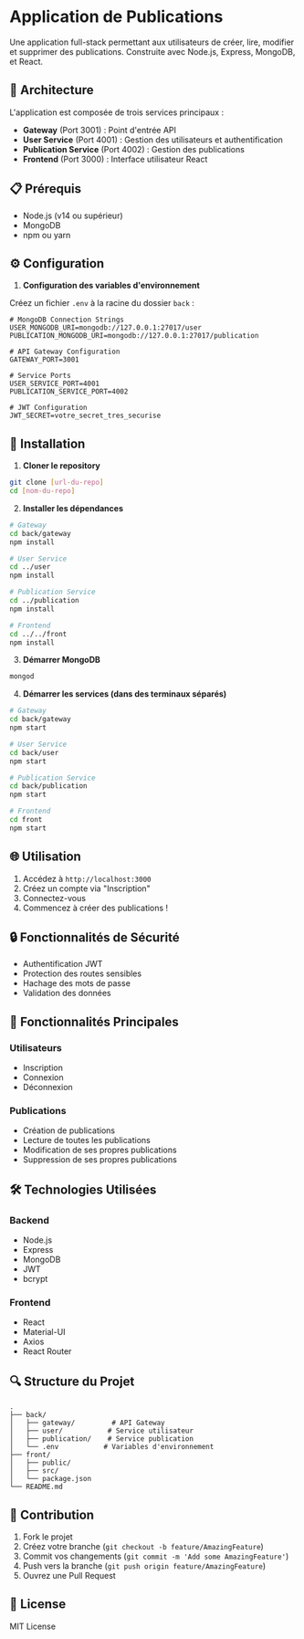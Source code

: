 

# Application de Publications

Une application full-stack permettant aux utilisateurs de créer, lire, modifier et supprimer des publications. Construite avec Node.js, Express, MongoDB, et React.

## 🚀 Architecture

L'application est composée de trois services principaux :
- **Gateway** (Port 3001) : Point d'entrée API
- **User Service** (Port 4001) : Gestion des utilisateurs et authentification
- **Publication Service** (Port 4002) : Gestion des publications
- **Frontend** (Port 3000) : Interface utilisateur React

## 📋 Prérequis

- Node.js (v14 ou supérieur)
- MongoDB
- npm ou yarn

## ⚙️ Configuration

1. **Configuration des variables d'environnement**

Créez un fichier `.env` à la racine du dossier `back` :
```env
# MongoDB Connection Strings
USER_MONGODB_URI=mongodb://127.0.0.1:27017/user
PUBLICATION_MONGODB_URI=mongodb://127.0.0.1:27017/publication

# API Gateway Configuration
GATEWAY_PORT=3001

# Service Ports
USER_SERVICE_PORT=4001
PUBLICATION_SERVICE_PORT=4002

# JWT Configuration
JWT_SECRET=votre_secret_tres_securise
```

## 🚀 Installation

1. **Cloner le repository**
```bash
git clone [url-du-repo]
cd [nom-du-repo]
```

2. **Installer les dépendances**
```bash
# Gateway
cd back/gateway
npm install

# User Service
cd ../user
npm install

# Publication Service
cd ../publication
npm install

# Frontend
cd ../../front
npm install
```

3. **Démarrer MongoDB**
```bash
mongod
```

4. **Démarrer les services (dans des terminaux séparés)**
```bash
# Gateway
cd back/gateway
npm start

# User Service
cd back/user
npm start

# Publication Service
cd back/publication
npm start

# Frontend
cd front
npm start
```

## 🌐 Utilisation

1. Accédez à `http://localhost:3000`
2. Créez un compte via "Inscription"
3. Connectez-vous
4. Commencez à créer des publications !

## 🔒 Fonctionnalités de Sécurité

- Authentification JWT
- Protection des routes sensibles
- Hachage des mots de passe
- Validation des données

## 📱 Fonctionnalités Principales

### Utilisateurs
- Inscription
- Connexion
- Déconnexion

### Publications
- Création de publications
- Lecture de toutes les publications
- Modification de ses propres publications
- Suppression de ses propres publications

## 🛠️ Technologies Utilisées

### Backend
- Node.js
- Express
- MongoDB
- JWT
- bcrypt

### Frontend
- React
- Material-UI
- Axios
- React Router

## 🔍 Structure du Projet
```
.
├── back/
│   ├── gateway/         # API Gateway
│   ├── user/           # Service utilisateur
│   ├── publication/    # Service publication
│   └── .env           # Variables d'environnement
├── front/
│   ├── public/
│   ├── src/
│   └── package.json
└── README.md
```

## 🤝 Contribution

1. Fork le projet
2. Créez votre branche (`git checkout -b feature/AmazingFeature`)
3. Commit vos changements (`git commit -m 'Add some AmazingFeature'`)
4. Push vers la branche (`git push origin feature/AmazingFeature`)
5. Ouvrez une Pull Request

## 📝 License

MIT License
```
